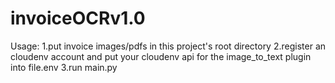 # invoiceOCRv1.0
Usage:
1.put invoice images/pdfs in this project's root directory
2.register an cloudenv account and put your cloudenv api for the image_to_text plugin into file.env
3.run main.py
